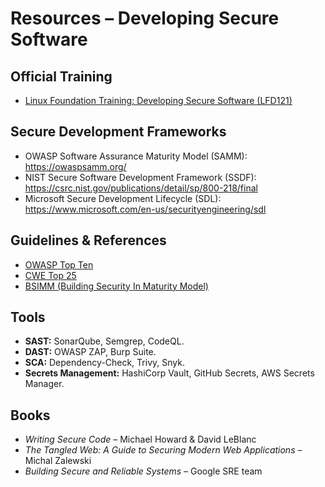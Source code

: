 # Resources – Developing Secure Software

## Official Training
- [Linux Foundation Training: Developing Secure Software (LFD121)](https://training.linuxfoundation.org/training/developing-secure-software-lfd121/)  

## Secure Development Frameworks
- OWASP Software Assurance Maturity Model (SAMM): https://owaspsamm.org/  
- NIST Secure Software Development Framework (SSDF): https://csrc.nist.gov/publications/detail/sp/800-218/final  
- Microsoft Secure Development Lifecycle (SDL): https://www.microsoft.com/en-us/securityengineering/sdl  

## Guidelines & References
- [OWASP Top Ten](https://owasp.org/www-project-top-ten/)  
- [CWE Top 25](https://cwe.mitre.org/top25/)  
- [BSIMM (Building Security In Maturity Model)](https://www.bsimm.com/)  

## Tools
- **SAST:** SonarQube, Semgrep, CodeQL.  
- **DAST:** OWASP ZAP, Burp Suite.  
- **SCA:** Dependency-Check, Trivy, Snyk.  
- **Secrets Management:** HashiCorp Vault, GitHub Secrets, AWS Secrets Manager.  

## Books
- *Writing Secure Code* – Michael Howard & David LeBlanc  
- *The Tangled Web: A Guide to Securing Modern Web Applications* – Michal Zalewski  
- *Building Secure and Reliable Systems* – Google SRE team  
